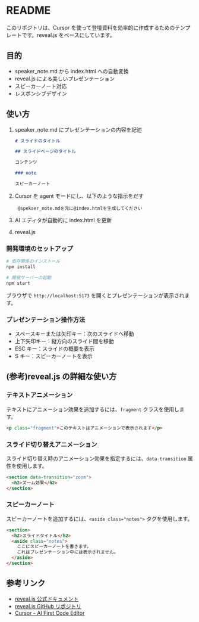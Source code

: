 # README

このリポジトリは、Cursor を使って登壇資料を効率的に作成するためのテンプレートです。reveal.js をベースにしています。

## 目的

- speaker_note.md から index.html への自動変換
- reveal.js による美しいプレゼンテーション
- スピーカーノート対応
- レスポンシブデザイン

## 使い方

1. speaker_note.md にプレゼンテーションの内容を記述

   ```markdown
   # スライドのタイトル

   ## スライドページのタイトル

   コンテンツ

   ### note

   スピーカーノート
   ```

2. Cursor を agent モードにし、以下のような指示をだす

   ```
    @spekaer_note.mdを元に@index.htmlを生成してください
   ```

3. AI エディタが自動的に index.html を更新

4. reveal.js

### 開発環境のセットアップ

```bash
# 依存関係のインストール
npm install

# 開発サーバーの起動
npm start
```

ブラウザで `http://localhost:5173` を開くとプレゼンテーションが表示されます。

### プレゼンテーション操作方法

- スペースキーまたは矢印キー：次のスライドへ移動
- 上下矢印キー：縦方向のスライド間を移動
- ESC キー：スライドの概要を表示
- S キー：スピーカーノートを表示

## (参考)reveal.js の詳細な使い方

### テキストアニメーション

テキストにアニメーション効果を追加するには、`fragment` クラスを使用します。

```html
<p class="fragment">このテキストはアニメーションで表示されます</p>
```

### スライド切り替えアニメーション

スライド切り替え時のアニメーション効果を指定するには、`data-transition` 属性を使用します。

```html
<section data-transition="zoom">
  <h2>ズーム効果</h2>
</section>
```

### スピーカーノート

スピーカーノートを追加するには、`<aside class="notes">` タグを使用します。

```html
<section>
  <h2>スライドタイトル</h2>
  <aside class="notes">
    ここにスピーカーノートを書きます。
    これはプレゼンテーション中には表示されません。
  </aside>
</section>
```

## 参考リンク

- [reveal.js 公式ドキュメント](https://revealjs.com/)
- [reveal.js GitHub リポジトリ](https://github.com/hakimel/reveal.js/)
- [Cursor - AI First Code Editor](https://cursor.sh/)
